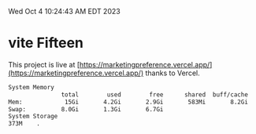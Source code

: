 Wed Oct  4 10:24:43 AM EDT 2023

# vite Fifteen


This project is live at [https://marketingpreference.vercel.app/](https://marketingpreference.vercel.app/) thanks to Vercel.

```bash
System Memory
               total        used        free      shared  buff/cache   available
Mem:            15Gi       4.2Gi       2.9Gi       583Mi       8.2Gi        10Gi
Swap:          8.0Gi       1.3Gi       6.7Gi
System Storage
373M	.
```
